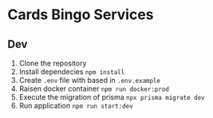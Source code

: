 # Cards Bingo Services

## Dev

1. Clone the repository
2. Install dependecies `npm install`
3. Create `.env` file with based in `.env.example`
4. Raisen docker container `npm run docker:prod`
5. Execute the migration of prisma `npx prisma migrate dev`
6. Run application `npm run start:dev`
